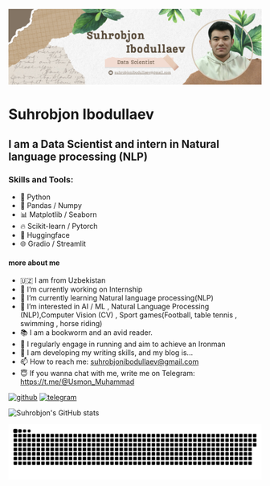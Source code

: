 

![I am a Data Scientist and intern in Natural language processing (NLP)](https://github.com/Philomath2020/Philomath2020/blob/main/Banner.png)

# Suhrobjon Ibodullaev

## I am a Data Scientist and intern in Natural language processing (NLP)

### Skills and Tools:

* 🐍 Python
* 🔢 Pandas / Numpy
* 📊 Matplotlib / Seaborn
* 🔥 Scikit-learn / Pytorch
* 🤗 Huggingface
* 🌐 Gradio / Streamlit

#### more about me
- 🇺🇿 I am from Uzbekistan 
- 🔭 I’m currently working on Internship 
- 🌱 I’m currently learning Natural language processing(NLP)
- 👀 I’m interested in AI / ML , Natural Language Processing (NLP),Computer Vision (CV) , Sport games(Football, table tennis , swimming , horse riding)
- 📚 I am a bookworm and an avid reader.
- 💞️ I regularly engage in running and aim to achieve an Ironman
- 📝 I am developing my writing skills, and my blog is...
- 📫 How to reach me: suhrobjonibodullaev@gmail.com
- 😇 If you wanna chat with me, write me on Telegram: https://t.me/@Usmon_Muhammad



[<img src='https://cdn.jsdelivr.net/npm/simple-icons@3.0.1/icons/github.svg' alt='github' height='40'>](https://github.com/Philomath2020)  [<img src='https://cdn.jsdelivr.net/npm/simple-icons@3.0.1/icons/telegram.svg' alt='telegram' height='40'>](https://t.me/@Usmon_Muhammad)  



![Suhrobjon's GitHub stats](https://github-readme-stats.vercel.app/api?username=Philomath2020&show_icons=true&theme=radical)

<img src="https://raw.githubusercontent.com/Philomath2020/Philomath2020/output/snake.svg" alt="Snake animation" />

###
